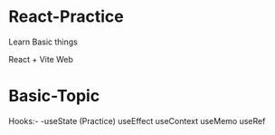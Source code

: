 # React-Practice
Learn Basic things

React + Vite Web

# Basic-Topic 

Hooks:-
    -useState (Practice)
    useEffect
    useContext
    useMemo
    useRef
